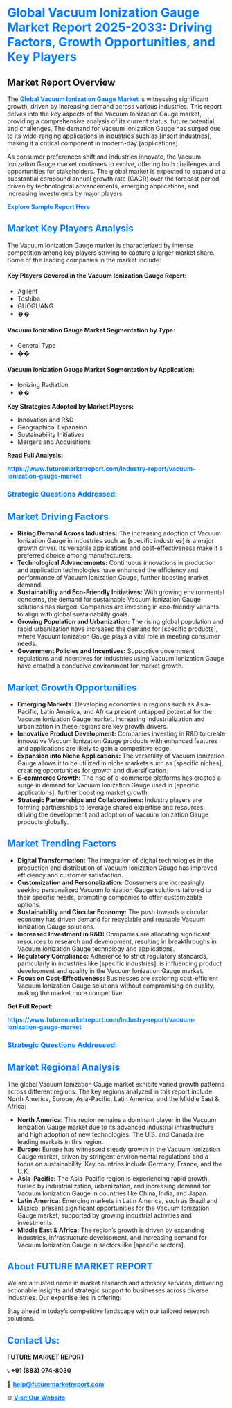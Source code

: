 <h1 style="color: #007BFF;">Global Vacuum Ionization Gauge Market Report 2025-2033: Driving Factors, Growth Opportunities, and Key Players</h1>

<section id="overview">
<h2>Market Report Overview</h2>
<p>The <a href="https://www.futuremarketreport.com/industry-report/vacuum-ionization-gauge-market" style="color: #007BFF; text-decoration: none;"><strong>Global Vacuum Ionization Gauge Market</strong></a> is witnessing significant growth, driven by increasing demand across various industries. This report delves into the key aspects of the Vacuum Ionization Gauge market, providing a comprehensive analysis of its current status, future potential, and challenges. The demand for Vacuum Ionization Gauge has surged due to its wide-ranging applications in industries such as [insert industries], making it a critical component in modern-day [applications].</p>
<p>As consumer preferences shift and industries innovate, the Vacuum Ionization Gauge market continues to evolve, offering both challenges and opportunities for stakeholders. The global market is expected to expand at a substantial compound annual growth rate (CAGR) over the forecast period, driven by technological advancements, emerging applications, and increasing investments by major players.</p>
</section>

<section id="overview">
<p><a href="https://www.futuremarketreport.com/request-sample/reportId=118434" style="color: #007BFF; text-decoration: none;"><strong>Explore Sample Report Here</strong></a></p>
</section>

<section id="key-players">
<h2 style="color: #007BFF;">Market Key Players Analysis</h2>
<p>The Vacuum Ionization Gauge market is characterized by intense competition among key players striving to capture a larger market share. Some of the leading companies in the market include:</p>
<h4>Key Players Covered in the Vacuum Ionization Gauge Report:</h4>
<ul><li>Agilent</li><li>Toshiba</li><li>GUOGUANG</li><li>��</li></ul>
<h4>Vacuum Ionization Gauge Market Segmentation by Type:</h4>
<ul><li>General Type</li><li>��</li></ul>

<h4>Vacuum Ionization Gauge Market Segmentation by Application:</h4>
<ul><li>Ionizing Radiation</li><li>��</li></ul>
<p><strong>Key Strategies Adopted by Market Players:</strong></p>
<ul>
<li>Innovation and R&D</li>
<li>Geographical Expansion</li>
<li>Sustainability Initiatives</li>
<li>Mergers and Acquisitions</li>
</ul>
</section>

<section>
<p><strong>Read Full Analysis: </strong></p><a href="https://www.futuremarketreport.com/industry-report/vacuum-ionization-gauge-market" style="color: #007BFF; text-decoration: none;"><strong>https://www.futuremarketreport.com/industry-report/vacuum-ionization-gauge-market</strong></a>
<h3 style="color: #007BFF;">Strategic Questions Addressed:</h3>
</section>

<section id="driving-factors">
<h2 style="color: #007BFF;">Market Driving Factors</h2>
<ul>
<li><strong>Rising Demand Across Industries:</strong> The increasing adoption of Vacuum Ionization Gauge in industries such as [specific industries] is a major growth driver. Its versatile applications and cost-effectiveness make it a preferred choice among manufacturers.</li>
<li><strong>Technological Advancements:</strong> Continuous innovations in production and application technologies have enhanced the efficiency and performance of Vacuum Ionization Gauge, further boosting market demand.</li>
<li><strong>Sustainability and Eco-Friendly Initiatives:</strong> With growing environmental concerns, the demand for sustainable Vacuum Ionization Gauge solutions has surged. Companies are investing in eco-friendly variants to align with global sustainability goals.</li>
<li><strong>Growing Population and Urbanization:</strong> The rising global population and rapid urbanization have increased the demand for [specific products], where Vacuum Ionization Gauge plays a vital role in meeting consumer needs.</li>
<li><strong>Government Policies and Incentives:</strong> Supportive government regulations and incentives for industries using Vacuum Ionization Gauge have created a conducive environment for market growth.</li>
</ul>
</section>

<section id="growth-opportunities">
<h2 style="color: #007BFF;">Market Growth Opportunities</h2>
<ul>
<li><strong>Emerging Markets:</strong> Developing economies in regions such as Asia-Pacific, Latin America, and Africa present untapped potential for the Vacuum Ionization Gauge market. Increasing industrialization and urbanization in these regions are key growth drivers.</li>
<li><strong>Innovative Product Development:</strong> Companies investing in R&D to create innovative Vacuum Ionization Gauge products with enhanced features and applications are likely to gain a competitive edge.</li>
<li><strong>Expansion into Niche Applications:</strong> The versatility of Vacuum Ionization Gauge allows it to be utilized in niche markets such as [specific niches], creating opportunities for growth and diversification.</li>
<li><strong>E-commerce Growth:</strong> The rise of e-commerce platforms has created a surge in demand for Vacuum Ionization Gauge used in [specific applications], further boosting market growth.</li>
<li><strong>Strategic Partnerships and Collaborations:</strong> Industry players are forming partnerships to leverage shared expertise and resources, driving the development and adoption of Vacuum Ionization Gauge products globally.</li>
</ul>
</section>

<section id="trending-factors">
<h2 style="color: #007BFF;">Market Trending Factors</h2>
<ul>
<li><strong>Digital Transformation:</strong> The integration of digital technologies in the production and distribution of Vacuum Ionization Gauge has improved efficiency and customer satisfaction.</li>
<li><strong>Customization and Personalization:</strong> Consumers are increasingly seeking personalized Vacuum Ionization Gauge solutions tailored to their specific needs, prompting companies to offer customizable options.</li>
<li><strong>Sustainability and Circular Economy:</strong> The push towards a circular economy has driven demand for recyclable and reusable Vacuum Ionization Gauge solutions.</li>
<li><strong>Increased Investment in R&D:</strong> Companies are allocating significant resources to research and development, resulting in breakthroughs in Vacuum Ionization Gauge technology and applications.</li>
<li><strong>Regulatory Compliance:</strong> Adherence to strict regulatory standards, particularly in industries like [specific industries], is influencing product development and quality in the Vacuum Ionization Gauge market.</li>
<li><strong>Focus on Cost-Effectiveness:</strong> Businesses are exploring cost-efficient Vacuum Ionization Gauge solutions without compromising on quality, making the market more competitive.</li>
</ul>
</section>

<section>
<p><strong>Get Full Report: </strong></p><a href="https://www.futuremarketreport.com/industry-report/vacuum-ionization-gauge-market" style="color: #007BFF; text-decoration: none;"><strong>https://www.futuremarketreport.com/industry-report/vacuum-ionization-gauge-market</strong></a>
<h3 style="color: #007BFF;">Strategic Questions Addressed:</h3>
</section>


<section id="regional-analysis">
<h2 style="color: #007BFF;">Market Regional Analysis</h2>
<p>The global Vacuum Ionization Gauge market exhibits varied growth patterns across different regions. The key regions analyzed in this report include North America, Europe, Asia-Pacific, Latin America, and the Middle East & Africa:</p>
<ul>
<li><strong>North America:</strong> This region remains a dominant player in the Vacuum Ionization Gauge market due to its advanced industrial infrastructure and high adoption of new technologies. The U.S. and Canada are leading markets in this region.</li>
<li><strong>Europe:</strong> Europe has witnessed steady growth in the Vacuum Ionization Gauge market, driven by stringent environmental regulations and a focus on sustainability. Key countries include Germany, France, and the U.K.</li>
<li><strong>Asia-Pacific:</strong> The Asia-Pacific region is experiencing rapid growth, fueled by industrialization, urbanization, and increasing demand for Vacuum Ionization Gauge in countries like China, India, and Japan.</li>
<li><strong>Latin America:</strong> Emerging markets in Latin America, such as Brazil and Mexico, present significant opportunities for the Vacuum Ionization Gauge market, supported by growing industrial activities and investments.</li>
<li><strong>Middle East & Africa:</strong> The region’s growth is driven by expanding industries, infrastructure development, and increasing demand for Vacuum Ionization Gauge in sectors like [specific sectors].</li>
</ul>
</section>

<footer>
<h2 style="color: #007BFF;">About FUTURE MARKET REPORT</h2>
<p>We are a trusted name in market research and advisory services, delivering actionable insights and strategic support to businesses across diverse industries. Our expertise lies in offering:</p>

<p>Stay ahead in today’s competitive landscape with our tailored research solutions.</p>

<h2 style="color: #007BFF;">Contact Us:</h2>
<p><strong>FUTURE MARKET REPORT</strong></p>
<p>📞 <strong>+91 (883) 074-8030</strong></p>
<p>📧 <strong><a href="mailto:help@futuremarketreport.com" style="color: #007BFF;">help@futuremarketreport.com</a></strong></p>
<p>🌐 <strong><a href="https://www.futuremarketreport.com/" style="color: #007BFF;">Visit Our Website</a></strong></p>
</footer>